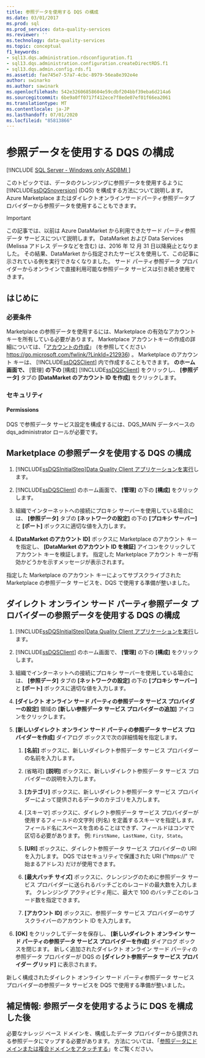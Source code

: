 ```yaml
---
title: 参照データを使用する DQS の構成
ms.date: 03/01/2017
ms.prod: sql
ms.prod_service: data-quality-services
ms.reviewer: ''
ms.technology: data-quality-services
ms.topic: conceptual
f1_keywords:
- sql13.dqs.administration.rdsconfiguration.f1
- sql13.dqs.administration.configuration.createDirectRDS.f1
- sql13.dqs.admin.config.rds.f1
ms.assetid: fae745e7-57a7-4cbc-8979-56ea8e392e4e
author: swinarko
ms.author: sawinark
ms.openlocfilehash: 542e32606858604e59cdbf204bbf39eba6d214a6
ms.sourcegitcommit: 6be9a0ff0717f412ece7f8ede07ef01f66ea2061
ms.translationtype: MT
ms.contentlocale: ja-JP
ms.lasthandoff: 07/01/2020
ms.locfileid: "85813866"
---
```

# <a name="configure-dqs-to-use-reference-data"></a>参照データを使用する DQS の構成

[!INCLUDE [SQL Server - Windows only ASDBMI  ](../includes/applies-to-version/sql-windows-only-asdbmi.md)]

  このトピックでは、データのクレンジングに参照データを使用するように [!INCLUDE[ssDQSnoversion](../includes/ssdqsnoversion-md.md)] (DQS) を構成する方法について説明します。 Azure Marketplace またはダイレクトオンラインサードパーティ参照データプロバイダーから参照データを使用することもできます。  

> [!IMPORTANT]
> この記事では、以前は Azure DataMarket から利用できたサード パーティ参照データ サービスについて説明します。 DataMarket および Data Services (Melissa アドレス データなどを含む) は、2016 年 12 月 31 日以降廃止となりました。 その結果、DataMarket から指定されたサービスを使用して、この記事に示されている例を実行できなくなりました。 サード パーティ参照データ プロバイダーからオンラインで直接利用可能な参照データ サービスは引き続き使用できます。

## <a name="before-you-begin"></a>はじめに  
  
###  <a name="prerequisites"></a><a name="Prerequisites"></a> 必要条件  
 Marketplace の参照データを使用するには、Marketplace の有効なアカウント キーを所有している必要があります。 Marketplace アカウントキーの作成の詳細については、「[アカウントの作成](https://go.microsoft.com/fwlink/?LinkId=212936)」 (を参照してください https://go.microsoft.com/fwlink/?LinkId=212936) 。 Marketplace のアカウント キーは、 [!INCLUDE[ssDQSClient](../includes/ssdqsclient-md.md)] 内で作成することもできます。 **のホーム画面で、** [管理] **の下の** [構成] [!INCLUDE[ssDQSClient](../includes/ssdqsclient-md.md)] をクリックし、 **[参照データ]** タブの **[DataMarket のアカウント ID を作成]** をクリックします。  
  
###  <a name="security"></a><a name="Security"></a> セキュリティ  
  
####  <a name="permissions"></a><a name="Permissions"></a> Permissions  
 DQS で参照データ サービス設定を構成するには、DQS_MAIN データベースの dqs_administrator ロールが必要です。  
  
##  <a name="configure-dqs-to-use-reference-data-from-marketplace"></a><a name="Marketplace"></a> Marketplace の参照データを使用する DQS の構成  
  
1.  [!INCLUDE[ssDQSInitialStep](../includes/ssdqsinitialstep-md.md)][Data Quality Client アプリケーションを実行](../data-quality-services/run-the-data-quality-client-application.md)します。  
  
2.  [!INCLUDE[ssDQSClient](../includes/ssdqsclient-md.md)] のホーム画面で、 **[管理]** の下の **[構成]** をクリックします。  
  
3.  組織でインターネットへの接続にプロキシ サーバーを使用している場合には、 **[参照データ]** タブの **[ネットワークの設定]** の下の **[プロキシ サーバー]** と **[ポート]** ボックスに適切な値を入力します。  
  
4.  **[DataMarket のアカウント ID]** ボックスに Marketplace のアカウント キーを指定し、 **[DataMarket のアカウント ID を検証]** アイコンをクリックしてアカウント キーを検証します。 指定した Marketplace アカウント キーが有効かどうかを示すメッセージが表示されます。  
  
 指定した Marketplace のアカウント キーによってサブスクライブされた Marketplace の参照データ サービスを、DQS で使用する準備が整いました。  
  
##  <a name="configure-dqs-to-use-reference-data-from-direct-online-third-party-reference-data-providers"></a><a name="ThirdParty"></a> ダイレクト オンライン サード パーティ参照データ プロバイダーの参照データを使用する DQS の構成  
  
1.  [!INCLUDE[ssDQSInitialStep](../includes/ssdqsinitialstep-md.md)][Data Quality Client アプリケーションを実行](../data-quality-services/run-the-data-quality-client-application.md)します。  
  
2.  [!INCLUDE[ssDQSClient](../includes/ssdqsclient-md.md)] のホーム画面で、 **[管理]** の下の **[構成]** をクリックします。  
  
3.  組織でインターネットへの接続にプロキシ サーバーを使用している場合には、 **[参照データ]** タブの **[ネットワークの設定]** の下の **[プロキシ サーバー]** と **[ポート]** ボックスに適切な値を入力します。  
  
4.  **[ダイレクト オンライン サード パーティの参照データ サービス プロバイダーの設定]** 領域の **[新しい参照データ サービス プロバイダーの追加]** アイコンをクリックします。  
  
5.  **[新しいダイレクト オンライン サード パーティの参照データ サービス プロバイダーを作成]** ダイアログ ボックスで次の詳細情報を指定します。  
  
    1.  **[名前]** ボックスに、新しいダイレクト参照データ サービス プロバイダーの名前を入力します。  
  
    2.  (省略可) **[説明]** ボックスに、新しいダイレクト参照データ サービス プロバイダーの説明を入力します。  
  
    3.  **[カテゴリ]** ボックスに、新しいダイレクト参照データ サービス プロバイダーによって提供されるデータのカテゴリを入力します。  
  
    4.  [スキーマ] ボックスに、ダイレクト参照データ サービス プロバイダーが使用するフィールドの文字列 (列名) を定義するスキーマを指定します。 フィールド名にスペースを含めることはできず、フィールドはコンマで区切る必要があります。 例: `FirstName, LastName, City, State`。  
  
    5.  **[URI]** ボックスに、ダイレクト参照データ サービス プロバイダーの URI を入力します。 DQS ではセキュリティで保護された URI ("https://" で始まるアドレス) だけが使用できます。  
  
    6.  **[最大バッチ サイズ]** ボックスに、クレンジングのために参照データ サービス プロバイダーに送られるバッチごとのレコードの最大数を入力します。 クレンジング アクティビティ用に、最大で 100 のバッチごとのレコード数を指定できます。  
  
    7.  **[アカウント ID]** ボックスに、参照データ サービス プロバイダーのサブスクライバーのアカウント ID を入力します。  
  
6.  **[OK]** をクリックしてデータを保存し、 **[新しいダイレクト オンライン サード パーティの参照データ サービス プロバイダーを作成]** ダイアログ ボックスを閉じます。 新しく追加されたダイレクト オンライン サード パーティの参照データ プロバイダーが DQS の **[ダイレクト参照データ サービス プロバイダー グリッド]** に表示されます。  
  
 新しく構成されたダイレクト オンライン サード パーティ参照データ サービス プロバイダーの参照データ サービスを DQS で使用する準備が整いました。  
  
##  <a name="follow-up-after-configuring-dqs-to-use-reference-data"></a><a name="FollowUp"></a>補足情報: 参照データを使用するように DQS を構成した後  
 必要なナレッジ ベース ドメインを、構成したデータ プロバイダーから提供される参照データにマップする必要があります。 方法については、「[参照データにドメインまたは複合ドメインをアタッチする](../data-quality-services/attach-domain-or-composite-domain-to-reference-data.md)」をご覧ください。  
  
  
